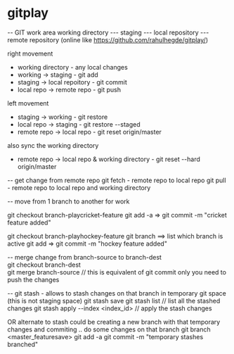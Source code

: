 # gitplay



-- GIT work area
working directory --- staging --- local repository --- remote repository (online like https://github.com/rahulhegde/gitplay/)

right movement
 - working directory - any local changes 
 - working -> staging - git add
 - staging -> local repoitory - git commit 
 - local repo -> remote repo - git push

left movement 
 - staging -> working	- git restore <filename>
 - local repo -> staging - git restore <filename> --staged
 - remote repo -> local repo - git reset origin/master
 
 also sync the working directory
 - remote repo -> local repo & working directory - git reset --hard origin/master

-- get change from remote repo
git fetch - remote repo to local repo
git pull - remote repo to local repo and working directory 

-- move from 1 branch to another for work

git checkout branch-playcricket-feature
git add -a => git commit -m "cricket feature added"

git checkout branch-playhockey-feature
git branch ==> list which branch is active 
git add => git commit -m "hockey feature added"

-- merge change from branch-source to branch-dest  
git checkout branch-dest  
git merge branch-source // this is equivalent of git commit only you need to push the changes


-- git stash - allows to stash changes on that branch in temporary git space (this is not staging space)
git stash save 
git stash list // list all the stashed changes
git stash apply --index <index_id> // apply the stash changes

OR alternate to stash could be creating a new branch with that temporary changes and commiting
.. do some changes on that branch
git branch <master_featuresave>
git add -a 
git commit -m "temporary stashes branched"
